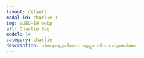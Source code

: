 ```yaml
---
layout: default
modal-id: charlie-1
img: VUEU-19.webp
alt: Charlie Bag
model: 14
category: charlie
description: നിങ്ങളാഗ്രഹിക്കുന്ന എല്ലാ വിധ ബാഗുകൾക്കും.
---
```

